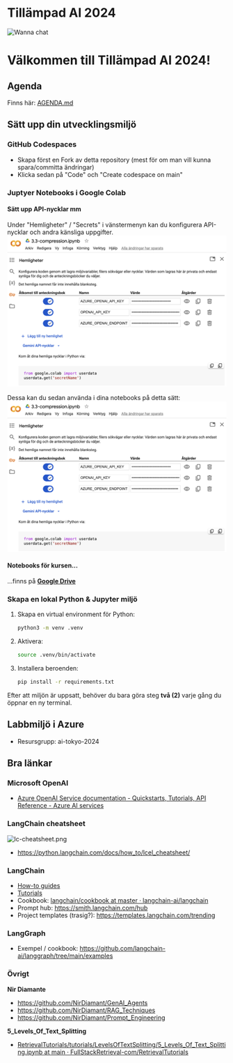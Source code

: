 # Tillämpad AI 2024

![Wanna chat](images/llm-apps-2024.png)

# Välkommen till Tillämpad AI 2024!

## Agenda
Finns här: [AGENDA.md](AGENDA.md)


## Sätt upp din utvecklingsmiljö


### GitHub Codespaces
* Skapa först en Fork av detta repository (mest för om man vill kunna spara/committa ändringar)
* Klicka sedan på "Code" och "Create codespace on main"

### Juptyer Notebooks i Google Colab

#### Sätt upp API-nycklar mm

Under "Hemligheter" / "Secrets" i vänstermenyn kan du konfigurera API-nycklar och andra känsliga uppgifter. 
![Google Colab - Hemligheter](images/colab-keys.png)

Dessa kan du sedan använda i dina notebooks på detta sätt:
![Google Colab - Hemligheter](images/colab-keys.png)


#### Notebooks för kursen...
...finns på [**Google Drive**](https://drive.google.com/file/d/1Rd_Ri_YRft7ojLBXet5temLtqzChamiX/view?usp=sharing)



### Skapa en lokal Python & Jupyter miljö

1. Skapa en virtual environment för Python:
   ```sh
   python3 -m venv .venv
   ```
2. Aktivera:
   ```sh
   source .venv/bin/activate
   ```
3. Installera beroenden:
   ```sh
   pip install -r requirements.txt
   ```
   
Efter att miljön är uppsatt, behöver du bara göra steg **två (2)** varje gång du öppnar en ny terminal.


## Labbmiljö i Azure
* Resursgrupp: ai-tokyo-2024


## Bra länkar

### Microsoft OpenAI
* [Azure OpenAI Service documentation - Quickstarts, Tutorials, API Reference - Azure AI services](https://learn.microsoft.com/en-us/azure/ai-services/openai/)

### LangChain cheatsheet
![lc-cheatsheet.png](images/lc-cheatsheet.png)
* https://python.langchain.com/docs/how_to/lcel_cheatsheet/


### LangChain
* [How-to guides](https://python.langchain.com/docs/how_to/)
* [Tutorials](https://python.langchain.com/docs/tutorials/)
* Cookbook: [langchain/cookbook at master · langchain-ai/langchain](https://github.com/langchain-ai/langchain/tree/master/cookbook)
* Prompt hub: https://smith.langchain.com/hub
* Project templates (trasig?): https://templates.langchain.com/trending

### LangGraph
* Exempel / cookbook: https://github.com/langchain-ai/langgraph/tree/main/examples

### Övrigt
**Nir Diamante**
* https://github.com/NirDiamant/GenAI_Agents
* https://github.com/NirDiamant/RAG_Techniques
* https://github.com/NirDiamant/Prompt_Engineering

**5_Levels_Of_Text_Splitting**
* [RetrievalTutorials/tutorials/LevelsOfTextSplitting/5_Levels_Of_Text_Splitting.ipynb at main · FullStackRetrieval-com/RetrievalTutorials](https://github.com/FullStackRetrieval-com/RetrievalTutorials/blob/main/tutorials/LevelsOfTextSplitting/5_Levels_Of_Text_Splitting.ipynb)

